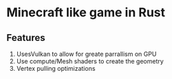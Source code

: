 # Minecraft like game in Rust

## Features 

1. UsesVulkan to allow for greate parrallism on GPU
2. Use compute/Mesh shaders to create the geometry
3. Vertex pulling optimizations 


